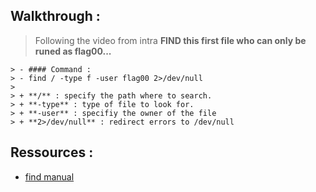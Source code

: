 ## Walkthrough :
> Following the video from intra **FIND this first file who can only be runed as flag00...**

```
> - #### Command :
> - find / -type f -user flag00 2>/dev/null
>
> + **/** : specify the path where to search.  
> + **-type** : type of file to look for.  
> + **-user** : specifiy the owner of the file  
> + **2>/dev/null** : redirect errors to /dev/null  
```



## Ressources :
- [find manual](https://man7.org/linux/man-pages/man1/find.1.html)